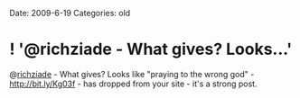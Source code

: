 Date: 2009-6-19
Categories: old

# ! '@richziade - What gives? Looks...'

@<a href="http://twitter.com/richziade">richziade</a> - What gives? Looks like "praying to the wrong god"  - <a href="http://bit.ly/Kg03f" rel="nofollow">http://bit.ly/Kg03f</a> - has dropped from your site - it's a strong post.
